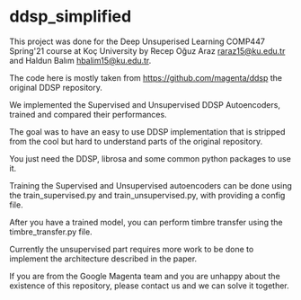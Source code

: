 # ddsp_simplified

This project was done for the Deep Unsuperised Learning COMP447 Spring'21 course at Koç University by Recep Oğuz Araz raraz15@ku.edu.tr and Haldun Balım hbalim15@ku.edu.tr.

The code here is mostly taken from https://github.com/magenta/ddsp the original DDSP repository.

We implemented the Supervised and Unsupervised DDSP Autoencoders, trained and compared their performances.

The goal was to have an easy to use DDSP implementation that is stripped from the cool but hard to understand parts of the original repository.

You just need the DDSP, librosa and some common python packages to use it.

Training the Supervised and Unsupervised autoencoders can be done using the train_supervised.py and train_unsupervised.py, with providing a config file.

After you have a trained model, you can perform timbre transfer using the timbre_transfer.py file.

Currently the unsupervised part requires more work to be done to implement the architecture described in the paper.

If you are from the Google Magenta team and you are unhappy about the existence of this repository, please contact us and we can solve it together.

